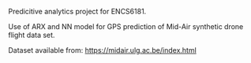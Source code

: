 Predicitive analytics project for ENCS6181.

Use of ARX and NN model for GPS prediction of Mid-Air synthetic drone flight data set.

Dataset available from: https://midair.ulg.ac.be/index.html
